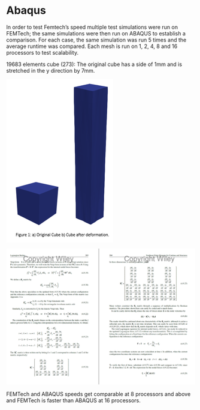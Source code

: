 # Abaqus

In order to test Femtech’s speed multiple test simulations were run on FEMTech; the same simulations were then run on ABAQUS to establish a comparison. For each case, the same simulation was run 5 times and the average runtime was compared. Each mesh is run on 1, 2, 4, 8 and 16 processors to test scalability.

19683 elements cube (273): The original cube has a side of 1mm and is stretched in the y direction by 7mm. 

![Cube Deformation](../.gitbook/assets/cube.png)

![Comparison with Abaqus](../.gitbook/assets/straindisp.PNG)

FEMTech and ABAQUS speeds get comparable at 8 processors and above and FEMTech is faster than ABAQUS at 16 processors.

